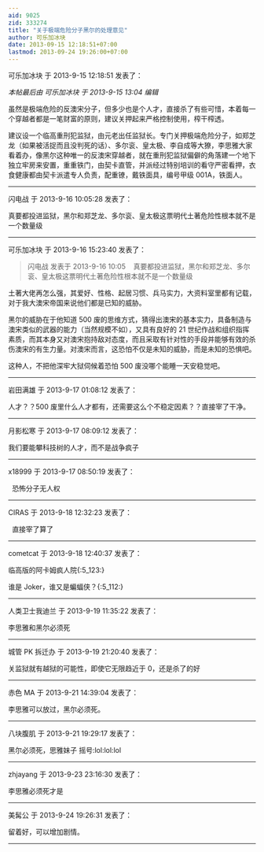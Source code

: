 ```yaml
---
aid: 9025
zid: 333274
title: "关于极端危险分子黑尔的处理意见"
author: 可乐加冰块
date: 2013-09-15 12:18:51+07:00
lastmod: 2013-09-24 19:26:00+07:00
---
```


可乐加冰块 于 2013-9-15 12:18:51 发表了：

_本帖最后由 可乐加冰块 于 2013-9-15 13:04 编辑_

虽然是极端危险的反澳宋分子，但多少也是个人才，直接杀了有些可惜，本着每一个穿越者都是一笔财富的原则，建议关押起来严格控制使用，榨干榨透。

建议设一个临高重刑犯监狱，由元老出任监狱长。专门关押极端危险分子，如郑芝龙（如果被活捉而且没判死的话）、多尔衮、皇太极、李自成等大獠，李思雅大家看着办，像黑尔这种唯一的反澳宋穿越者，就在重刑犯监狱偏僻的角落建一个地下独立牢房来安置，重重铁门，由契卡直管，并派经过特别培训的看守严密看押，衣食健康都由契卡派遣专人负责，配重镣，戴铁面具，编号甲级 001A，铁面人。

---

闪电战 于 2013-9-16 10:05:28 发表了：

真要都投进监狱，黑尔和郑芝龙、多尔衮、皇太极这票明代土著危险性根本就不是一个数量级

---

可乐加冰块 于 2013-9-16 15:23:40 发表了：

> 闪电战 发表于 2013-9-16 10:05
> &nbsp;&nbsp;
> 真要都投进监狱，黑尔和郑芝龙、多尔衮、皇太极这票明代土著危险性根本就不是一个数量级

土著大佬再怎么强，其爱好、性格、起居习惯、兵马实力，大资料室里都有记载，对于我大澳宋帝国来说他们都是已知的威胁。

黑尔的威胁在于他知道 500 废的思维方式，猜得出澳宋的基本实力，具备制造与澳宋类似的武器的能力（当然规模不如），又具有良好的 21 世纪作战和组织指挥素质，而其本身又对澳宋抱持敌对态度，而且采取有针对性的手段并能够有效的杀伤澳宋的有生力量。对澳宋而言，这恐怕不仅是未知的威胁，而是未知的恐惧吧。

这种人，不把他深牢大狱伺候着恐怕 500 废没哪个能睡一天安稳觉吧。

---

岩田满雄 于 2013-9-17 01:08:12 发表了：

人才？？500 废里什么人才都有，还需要这么个不稳定因素？？直接宰了干净。

---

月影松寒 于 2013-9-17 08:09:12 发表了：

我们要能攀科技树的人才，而不是战争疯子

---

x18999 于 2013-9-17 08:50:19 发表了：

&nbsp;&nbsp;恐怖分子无人权

---

CIRAS 于 2013-9-18 12:32:23 发表了：

&nbsp;&nbsp;直接宰了算了

---

cometcat 于 2013-9-18 12:40:37 发表了：

临高版的阿卡姆疯人院{:5_123:}

谁是 Joker，谁又是蝙蝠侠？{:5_112:}

---

人类卫士我迪兰 于 2013-9-19 11:35:22 发表了：

李思雅和黑尔必须死

---

城管 PK 拆迁办 于 2013-9-19 21:20:40 发表了：

关监狱就有越狱的可能性，即使它无限趋近于 0，还是杀了的好

---

赤色 MA 于 2013-9-21 14:39:04 发表了：

李思雅可以放过，黑尔必须死。

---

八块腹肌 于 2013-9-21 19:29:17 发表了：

黑尔必须死，思雅妹子 摇号:lol:lol:lol

---

zhjayang 于 2013-9-23 23:16:30 发表了：

李思雅必须死才是

---

美髯公 于 2013-9-24 19:26:31 发表了：

留着好，可以增加剧情。

---
